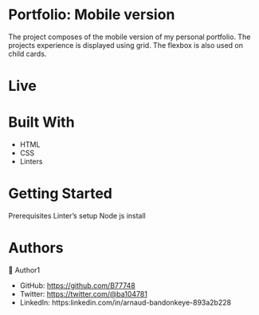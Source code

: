 
# Portfolio: Mobile version

The project composes of the mobile version of my personal portfolio. The projects experience is displayed using grid. The flexbox is also used on child cards.

# Live

# Built With

-	HTML
-	CSS
-	Linters

# Getting Started

Prerequisites
Linter’s setup
Node js install

# Authors

👤 Author1
- GitHub: https://github.com/B77748 
- Twitter: https://twitter.com/@ba104781 
- LinkedIn: https:linkedin.com/in/arnaud-bandonkeye-893a2b228 

